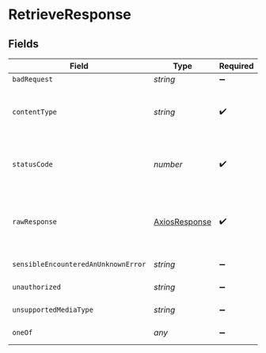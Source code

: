 # RetrieveResponse


## Fields

| Field                                                   | Type                                                    | Required                                                | Description                                             |
| ------------------------------------------------------- | ------------------------------------------------------- | ------------------------------------------------------- | ------------------------------------------------------- |
| `badRequest`                                            | *string*                                                | :heavy_minus_sign:                                      | Bad Request                                             |
| `contentType`                                           | *string*                                                | :heavy_check_mark:                                      | HTTP response content type for this operation           |
| `statusCode`                                            | *number*                                                | :heavy_check_mark:                                      | HTTP response status code for this operation            |
| `rawResponse`                                           | [AxiosResponse](https://axios-http.com/docs/res_schema) | :heavy_check_mark:                                      | Raw HTTP response; suitable for custom response parsing |
| `sensibleEncounteredAnUnknownError`                     | *string*                                                | :heavy_minus_sign:                                      | Internal Server Error                                   |
| `unauthorized`                                          | *string*                                                | :heavy_minus_sign:                                      | Not authorized                                          |
| `unsupportedMediaType`                                  | *string*                                                | :heavy_minus_sign:                                      | Unsupported Media Type                                  |
| `oneOf`                                                 | *any*                                                   | :heavy_minus_sign:                                      | Returns the extraction.                                 |
